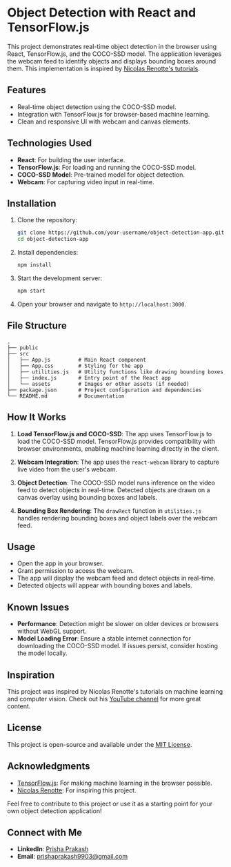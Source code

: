 # Object Detection with React and TensorFlow.js

This project demonstrates real-time object detection in the browser using React, TensorFlow.js, and the COCO-SSD model. The application leverages the webcam feed to identify objects and displays bounding boxes around them. This implementation is inspired by [Nicolas Renotte's tutorials](https://www.youtube.com/c/NicolasRenotte).

## Features
- Real-time object detection using the COCO-SSD model.
- Integration with TensorFlow.js for browser-based machine learning.
- Clean and responsive UI with webcam and canvas elements.

## Technologies Used
- **React**: For building the user interface.
- **TensorFlow.js**: For loading and running the COCO-SSD model.
- **COCO-SSD Model**: Pre-trained model for object detection.
- **Webcam**: For capturing video input in real-time.

## Installation

1. Clone the repository:
   ```bash
   git clone https://github.com/your-username/object-detection-app.git
   cd object-detection-app
   ```

2. Install dependencies:
   ```bash
   npm install
   ```

3. Start the development server:
   ```bash
   npm start
   ```

4. Open your browser and navigate to `http://localhost:3000`.

## File Structure
```
.
├── public
├── src
│   ├── App.js         # Main React component
│   ├── App.css        # Styling for the app
│   ├── utilities.js   # Utility functions like drawing bounding boxes
│   ├── index.js       # Entry point of the React app
│   └── assets         # Images or other assets (if needed)
├── package.json       # Project configuration and dependencies
└── README.md          # Documentation
```

## How It Works

1. **Load TensorFlow.js and COCO-SSD**:
   The app uses TensorFlow.js to load the COCO-SSD model. TensorFlow.js provides compatibility with browser environments, enabling machine learning directly in the client.

2. **Webcam Integration**:
   The app uses the `react-webcam` library to capture live video from the user's webcam.

3. **Object Detection**:
   The COCO-SSD model runs inference on the video feed to detect objects in real-time. Detected objects are drawn on a canvas overlay using bounding boxes and labels.

4. **Bounding Box Rendering**:
   The `drawRect` function in `utilities.js` handles rendering bounding boxes and object labels over the webcam feed.

## Usage

- Open the app in your browser.
- Grant permission to access the webcam.
- The app will display the webcam feed and detect objects in real-time.
- Detected objects will appear with bounding boxes and labels.

## Known Issues

- **Performance**: Detection might be slower on older devices or browsers without WebGL support.
- **Model Loading Error**: Ensure a stable internet connection for downloading the COCO-SSD model. If issues persist, consider hosting the model locally.

## Inspiration
This project was inspired by Nicolas Renotte's tutorials on machine learning and computer vision. Check out his [YouTube channel](https://www.youtube.com/c/NicolasRenotte) for more great content.

## License
This project is open-source and available under the [MIT License](LICENSE).

## Acknowledgments
- [TensorFlow.js](https://www.tensorflow.org/js): For making machine learning in the browser possible.
- [Nicolas Renotte](https://www.youtube.com/c/NicolasRenotte): For inspiring this project.

Feel free to contribute to this project or use it as a starting point for your own object detection application!

## Connect with Me
- **LinkedIn**: [Prisha Prakash](https://www.linkedin.com/in/prisha-prakash-950816297/)
- **Email**: prishaprakash9903@gmail.com
